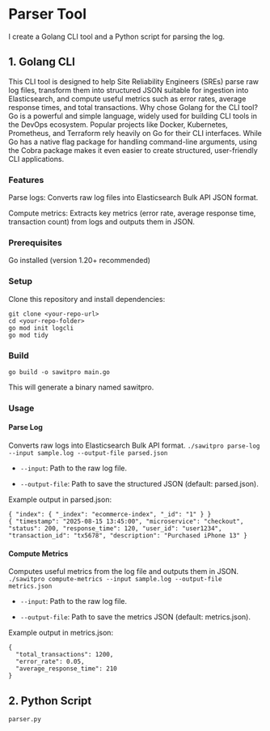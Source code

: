 # Parser Tool
I create a Golang CLI tool and a Python script for parsing the log. 

## 1. Golang CLI
This CLI tool is designed to help Site Reliability Engineers (SREs) parse raw log files, transform them into structured JSON suitable for ingestion into Elasticsearch, and compute useful metrics such as error rates, average response times, and total transactions.
Why chose Golang for the CLI tool?
Go is a powerful and simple language, widely used for building CLI tools in the DevOps ecosystem. Popular projects like Docker, Kubernetes, Prometheus, and Terraform rely heavily on Go for their CLI interfaces. While Go has a native flag package for handling command-line arguments, using the Cobra package makes it even easier to create structured, user-friendly CLI applications.

### Features
Parse logs: Converts raw log files into Elasticsearch Bulk API JSON format.

Compute metrics: Extracts key metrics (error rate, average response time, transaction count) from logs and outputs them in JSON.


### Prerequisites
Go installed (version 1.20+ recommended)

### Setup

Clone this repository and install dependencies:
```
git clone <your-repo-url>
cd <your-repo-folder>
go mod init logcli
go mod tidy
```

### Build
```
go build -o sawitpro main.go
```
This will generate a binary named sawitpro.


### Usage
#### Parse Log 
Converts raw logs into Elasticsearch Bulk API format.
```./sawitpro parse-log --input sample.log --output-file parsed.json```
- `--input`: Path to the raw log file.

- `--output-file`: Path to save the structured JSON (default: parsed.json).

Example output in parsed.json:
```
{ "index": { "_index": "ecommerce-index", "_id": "1" } }
{ "timestamp": "2025-08-15 13:45:00", "microservice": "checkout", "status": 200, "response_time": 120, "user_id": "user1234", "transaction_id": "tx5678", "description": "Purchased iPhone 13" }
```
#### Compute Metrics
Computes useful metrics from the log file and outputs them in JSON.
```./sawitpro compute-metrics --input sample.log --output-file metrics.json```

- `--input`: Path to the raw log file.

- `--output-file`: Path to save the metrics JSON (default: metrics.json).

Example output in metrics.json:
```
{
  "total_transactions": 1200,
  "error_rate": 0.05,
  "average_response_time": 210
}
```



## 2. Python Script
`parser.py`
